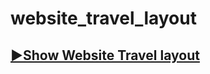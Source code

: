 # website_travel_layout

## [▶Show Website Travel layout](https://khalmatov-farrukh.github.io/website_travel_layout/)
